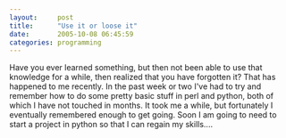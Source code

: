 ```yaml
---
layout:     post
title:      "Use it or loose it"
date:       2005-10-08 06:45:59
categories: programming
---
```

Have you ever learned something, but then not been able to use that knowledge for a while, then realized that you have forgotten it? That has happened to me recently. In the past week or two I've had to try and remember how to do some pretty basic stuff in perl and python, both of which I have not touched in months. It took me a while, but fortunately I eventually remembered enough to get going. Soon I am going to need to start a project in python so that I can regain my skills....
